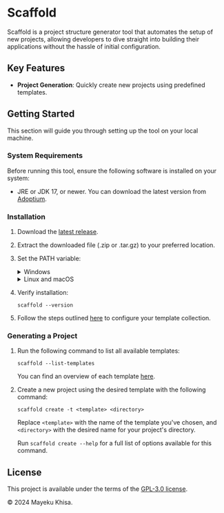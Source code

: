 # Scaffold

Scaffold is a project structure generator tool that automates the setup of new projects, allowing developers to dive straight into building their applications without the hassle of initial configuration.

## Key Features

- **Project Generation**: Quickly create new projects using predefined templates.

## Getting Started

This section will guide you through setting up the tool on your local machine.

### System Requirements

Before running this tool, ensure the following software is installed on your system:

- JRE or JDK 17, or newer. You can download the latest version from [Adoptium][1].

### Installation

1. Download the [latest release][2].

2. Extract the downloaded file (.zip or .tar.gz) to your preferred location.

3. Set the PATH variable:

   <details>
   <summary>Windows</summary>

   - Right-click on "**This PC**" or "**My Computer**" and select "**Properties**".

   - Navigate to "**Advanced system settings**" &rarr; "**Advanced**" tab &rarr; "**Environment Variables**".

   - Under "**User variables**", locate the "**Path**" variable. If it doesn't exist, create it by clicking "**New**", naming it "**Path**", and setting its value.

   - If "**Path**" exists, select it and click "**Edit**" &rarr; "**New**", then add the absolute path to the `bin` directory of your extracted file.

   - Click "**OK**" on each open window to save your changes.
   </details>

   <details>
   <summary>Linux and macOS</summary>

   - Add the following line to your `~/.bashrc` (for bash) or `~/.zshrc` (for zsh):

     ```shell
     export PATH="$PATH:/path/to/bin"
     ```

     Replace `/path/to/bin` with the absolute path to the `bin` directory of your extracted file.

   - Apply changes by running `source ~/.bashrc` (for bash) or `source ~/.zshrc` (for zsh). Alternatively, restart your terminal to apply the changes.

     </details>

4. Verify installation:

   ```shell
   scaffold --version
   ```

5. Follow the steps outlined [here][3] to configure your template collection.

### Generating a Project

1. Run the following command to list all available templates:

   ```shell
   scaffold --list-templates
   ```

   You can find an overview of each template [here][4].

2. Create a new project using the desired template with the following command:

   ```shell
   scaffold create -t <template> <directory>
   ```

   Replace `<template>` with the name of the template you've chosen, and `<directory>` with the desired name for your project's directory.

   Run `scaffold create --help` for a full list of options available for this command.

## License

This project is available under the terms of the [GPL-3.0 license][5].

&copy; 2024 Mayeku Khisa.

[1]: https://adoptium.net
[2]: https://github.com/mayekukhisa/scaffold-cli/releases/latest
[3]: https://github.com/mayekukhisa/scaffold-template-collection#installation
[4]: https://github.com/mayekukhisa/scaffold-template-collection#available-templates
[5]: LICENSE
